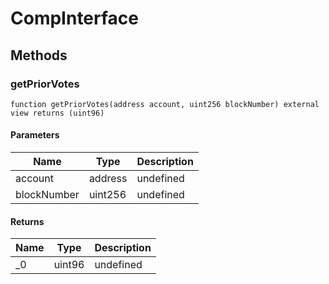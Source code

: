 # CompInterface









## Methods

### getPriorVotes

```solidity
function getPriorVotes(address account, uint256 blockNumber) external view returns (uint96)
```





#### Parameters

| Name | Type | Description |
|---|---|---|
| account | address | undefined |
| blockNumber | uint256 | undefined |

#### Returns

| Name | Type | Description |
|---|---|---|
| _0 | uint96 | undefined |




